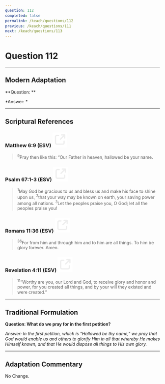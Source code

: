 ```yaml
---
question: 112
completed: false
permalink: /keach/questions/112
previous: /keach/questions/111
next: /keach/questions/113
---
```

# Question 112

---
## Modern Adaptation
**Question: **

*Answer: *

---
## Scriptural References
### Matthew 6:9 (ESV) <a href="https://biblegateway.com/passage/?search=Matthew+6%3A9&version=ESV"><img src="/assets/svg/link.svg"/></a>
> <sup>9</sup>Pray then like this: “Our Father in heaven, hallowed be your name.

### Psalm 67:1-3 (ESV) <a href="https://biblegateway.com/passage/?search=Psalm+67%3A1-3&version=ESV"><img src="/assets/svg/link.svg"/></a>
> <sup>1</sup>May God be gracious to us and bless us and make his face to shine upon us, 
> <sup>2</sup>that your way may be known on earth, your saving power among all nations.
> <sup>3</sup>Let the peoples praise you, O God; let all the peoples praise you!

### Romans 11:36 (ESV) <a href="https://biblegateway.com/passage/?search=Romans+11%3A36&version=ESV"><img src="/assets/svg/link.svg"/></a>
> <sup>36</sup>For from him and through him and to him are all things. To him be glory forever. Amen.

### Revelation 4:11 (ESV) <a href="https://biblegateway.com/passage/?search=Revelation+4%3A11&version=ESV"><img src="/assets/svg/link.svg"/></a>
> <sup>11</sup>“Worthy are you, our Lord and God, to receive glory and honor and power, for you created all things, and by your will they existed and were created.”


---
## Traditional Formulation
**Question: What do we pray for in the first petition?**

*Answer: In the first petition, which is "Hallowed be thy name," we pray that God would enable us and others to glorify Him in all that whereby He makes Himself known, and that He would dispose all things to His own glory.*

---
## Adaptation Commentary
No Change.